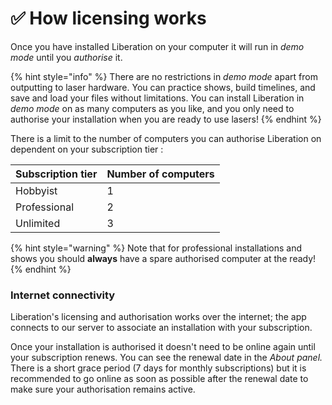# ✅ How licensing works

Once you have installed Liberation on your computer it will run in _demo mode_ until you _authorise_ it.&#x20;

{% hint style="info" %}
There are no restrictions in _demo mode_ apart from outputting to laser hardware. You can practice shows, build timelines, and save and load your files without limitations. You can install Liberation in _demo mode_ on as many computers as you like, and you only need to authorise your installation when you are ready to use lasers!
{% endhint %}

There is a limit to the number of computers you can authorise Liberation on dependent on your subscription tier :&#x20;

| Subscription tier | Number of computers |
| ----------------- | ------------------- |
| Hobbyist          | 1                   |
| Professional      | 2                   |
| Unlimited         | 3                   |

{% hint style="warning" %}
Note that for professional installations and shows you should **always** have a spare authorised computer at the ready!&#x20;
{% endhint %}

### Internet connectivity

Liberation's licensing and authorisation works over the internet; the app connects to our server to associate an installation with your subscription.&#x20;

Once your installation is authorised it doesn't need to be online again until your subscription renews. You can see the renewal date in the _About panel._ There is a short grace period (7 days for monthly subscriptions) but it is recommended to go online as soon as possible after the renewal date to make sure your authorisation remains active. &#x20;
